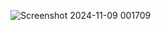 ![Screenshot 2024-11-09 001709](https://github.com/user-attachments/assets/eefabacf-5d17-47c3-aaa3-4b7b955078e4)
